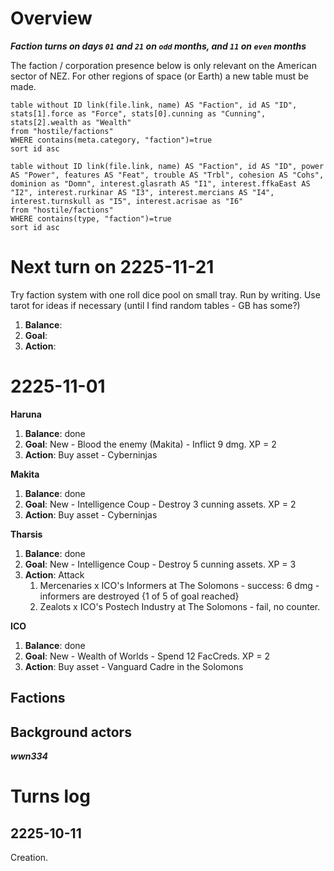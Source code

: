 # Overview
***Faction turns on days `01` and `21` on `odd` months, and `11` on `even` months***

The faction / corporation presence below is only relevant on the American sector of NEZ. For other regions of space (or Earth) a new table must be made.

```dataview
table without ID link(file.link, name) AS "Faction", id AS "ID", stats[1].force as "Force", stats[0].cunning as "Cunning", stats[2].wealth as "Wealth"
from "hostile/factions"
WHERE contains(meta.category, "faction")=true
sort id asc
```

```dataview
table without ID link(file.link, name) AS "Faction", id AS "ID", power AS "Power", features AS "Feat", trouble AS "Trbl", cohesion AS "Cohs", dominion as "Domn", interest.glasrath AS "I1", interest.ffkaEast AS "I2", interest.rurkinar AS "I3", interest.mercians AS "I4", interest.turnskull as "I5", interest.acrisae as "I6"
from "hostile/factions"
WHERE contains(type, "faction")=true
sort id asc
```

# Next turn on 2225-11-21

Try faction system with one roll dice pool on small tray. Run by writing. Use tarot for ideas if necessary (until I find random tables - GB has some?)

1. **Balance**: 
2. **Goal**: 
3. **Action**: 

# 2225-11-01

**Haruna**
1. **Balance**: done
2. **Goal**: New - Blood the enemy (Makita) - Inflict 9 dmg. XP = 2
3. **Action**: Buy asset - Cyberninjas

**Makita**
1. **Balance**: done
2. **Goal**: New - Intelligence Coup - Destroy 3 cunning assets. XP = 2
3. **Action**: Buy asset - Cyberninjas

**Tharsis**
1. **Balance**: done
2. **Goal**: New - Intelligence Coup - Destroy 5 cunning assets. XP = 3
3. **Action**: Attack
	1. Mercenaries x ICO's Informers at The Solomons - success: 6 dmg - informers are destroyed {1 of 5 of goal reached}
	2. Zealots x ICO's Postech Industry at The Solomons - fail, no counter.

**ICO**
1. **Balance**: done
2. **Goal**: New - Wealth of Worlds - Spend 12 FacCreds. XP = 2
3. **Action**: Buy asset - Vanguard Cadre in the Solomons


## Factions

## Background actors
***wwn334***

# Turns log

## 2225-10-11

Creation.
